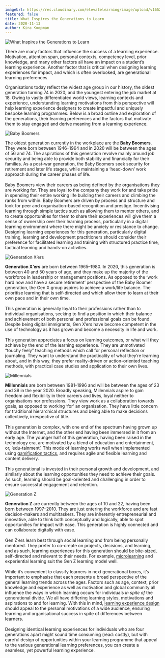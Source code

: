 ```yaml
---
imageUrl: https://res.cloudinary.com/elevatelearning/image/upload/v1652341525/site-assets/insights-cover-6_guiwyl.jpg
featured: false
title: What Inspires the Generations to Learn
date: 2020-11-13
author: Kira Koopman
---
```


<img src="https://res.cloudinary.com/elevatelearning/image/upload/c_scale,w_700/v1652430565/site-articles/what-inspires-the-generations-to-learn/what-inspires-generations-to-learn_cyicly.jpg" alt="What Inspires the Generations to Learn" title="What Inspires the Generations to Learn" class="img-center"/>

There are many factors that influence the success of a learning experience. Motivation, attention span, personal contexts, competency level, prior knowledge, and many other factors all have an impact on a student’s learning experience. Another factor that is critical when designing learning experiences for impact, and which is often overlooked, are generational learning preferences.

Organisations today reflect the widest age group in our history, the oldest generation turning 74 in 2020, and the youngest entering the job market at 18. Owing to vastly differentiated world views, learning contexts and experience, understanding learning motivations from this perspective will help learning experience designers to create impactful and uniquely bespoke learning programmes. Below is a broad outline and exploration of the generations, their learning preferences and the factors that motivate them to stay engaged and derive meaning from a learning experience.

<img src="https://res.cloudinary.com/elevatelearning/image/upload/c_scale,w_300/v1652430565/site-articles/what-inspires-the-generations-to-learn/baby-boomers_krcchd.jpg" alt="Baby Boomers" title="Baby Boomers" class="img-center"/>

The oldest generation currently in the workplace are the **Baby Boomers**. They were born between 1946–1964 and in 2020 will be between the ages of 56 and 74. The aspirations of this generation revolve mainly around job security and being able to provide both stability and financially for their families. As a post-war generation, the Baby Boomers seek security for retirement and later life stages, while maintaining a ‘head-down’ work approach during the career phases of life.<br><br>Baby Boomers view their careers as being defined by the organisations they are working for. They are loyal to the company they work for and take pride in spending their entire working life building their careers and climbing the ranks from within. Baby Boomers are driven by process and structure and look for peer and organisation-based recognition and prestige. Incentivising learning through simple tactics such as allowing them to mentor others, and to create opportunities for them to share their experiences will give them a sense of ownership over their learning process, particularly in a digital learning environment where there might be anxiety or resistance to change. Designing learning experiences for this generation, particularly digital training, learning and development practitioners should consider their preference for facilitated learning and training with structured practice time, tactical learning and hands-on activities.

<img src="https://res.cloudinary.com/elevatelearning/image/upload/c_scale,w_300/v1652430565/site-articles/what-inspires-the-generations-to-learn/generation-xers_qjuexg.jpg" alt="Generation X’ers" title="Generation X’ers" class="img-center"/>

**Generation X’ers** are born between 1965–1980. In 2020, this generation is between 40 and 50 years of age, and they make up the majority of the workforce in leadership or management positions. As opposed to the ‘work hard now and have a secure retirement’ perspective of the Baby Boomer generation, the Gen X group aspires to achieve a work/life balance. The prioritise learning that is self-directed and which allow them to learn at their own pace and in their own time.<br><br>This generation is generally loyal to their professions rather than to individual organisations, seeking to find a position in which their balance and achievement of both personal and professional goals can be found. Despite being digital immigrants, Gen X’ers have become competent in the use of technology as it has grown and become a necessity in life and work.<br><br>This generation appreciates a focus on learning outcomes, or what will they achieve by the end of the learning experience. They are unmotivated “touchy feely” teaching methods which call for personal reflection or journaling. They want to understand the practicality of what they’re learning about, and in this way, they prefer reality-driven or action-oriented teaching methods, with practical case studies and application to their own lives.

<img src="https://res.cloudinary.com/elevatelearning/image/upload/c_scale,w_300/v1652430565/site-articles/what-inspires-the-generations-to-learn/millennials_atkbbw.jpg" alt="Millennials" title="Millennials" class="img-center"/>

**Millennials** are born between 1981–1996 and will be between the ages of 23 and 39 in the year 2020. Broadly speaking, Millennials aspire to gain freedom and flexibility in their careers and lives, loyal neither to organisations nor professions. They view work as a collaboration towards goals, as opposed to working ‘for’ an organisation. They have little concern for traditional hierarchical structures and being able to make decisions collectively, irrespective of title.<br><br>This generation is complex, with one end of the spectrum having grown up without the Internet, and the other end having been immersed in it from an early age. The younger half of this generation, having been raised in the technology era, are motivated by a blend of education and entertainment, or, ‘edu-tainment’. This mode of learning works well when implemented using <a href="/insights/using-gamification-to-motivate-learning" rel="noopener nofollow">gamification tactics</a>, and requires agile and flexible learning and content delivery.<br><br>This generational is invested in their personal growth and development, and similarly about the learning opportunities they need to achieve their goals. As such, learning should be goal-oriented and challenging in order to ensure successful engagement and retention.

<img src="https://res.cloudinary.com/elevatelearning/image/upload/c_scale,w_300/v1652430565/site-articles/what-inspires-the-generations-to-learn/generation-z_vvkh6j.jpg" alt="Generation Z" title="Generation Z" class="img-center"/>

**Generation Z** are currently between the ages of 10 and 22, having been born between 1997–2010. They are just entering the workforce and are fast decision-makers and multitaskers. They are inherently entrepreneurial and innovative, able to think both conceptually and logically, able to spot opportunities for impact with ease. This generation is highly connected and can collaborate digitally with ease.<br><br>Gen Z’ers learn best through social learning and from being personally mentored. They prefer to co-create on projects, decisions, and learning, and as such, learning experiences for this generation should be bite-sized, self-directed and relevant to their needs. For example, <a href="/insights/the-benefits-of-microlearning-to-achieve-learning-goals" rel="noopener nofollow">microlearning</a> and experiential learning suit the Gen Z learning model well.<br><br>While it’s convenient to classify learners in next generational boxes, it’s important to emphasise that each presents a broad perspective of the general learning trends across the ages. Factors such as age, context, prior knowledge and experience as well as motivation and global community all influence the ways in which learning occurs for individuals _in spite of_ the generational divide. We all have differing learning styles, motivations and aspirations to and for learning. With this in mind, <a href="/insights/what-is-learning-experience-design" rel="noopener nofollow">learning experience design</a> should appeal to the personal motivations of a wide audience, ensuring learning and organisational success in spite of differences between learners.<br><br>Designing identical learning experiences for individuals who are four generations apart might sound time consuming (read: costly), but with careful design of opportunities within your learning programme that appeal to the various generational learning preferences, you can create a seamless, yet powerful learning experience.
